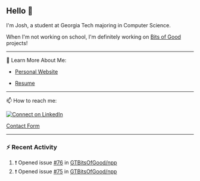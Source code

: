 ## Hello 👋

I'm Josh, a student at Georgia Tech majoring in Computer Science.

When I'm not working on school, I'm definitely working on [Bits of Good](https://bitsofgood.org) projects!

---

📖 Learn More About Me:

* [Personal Website](https://mcfarl.in)

* [Resume](https://www.dropbox.com/s/xak4fdv0h2ghhhy/JoshuaMcFarlin_Resume.pdf?dl=0)

---

📫 How to reach me:

[![Connect on LinkedIn](https://img.shields.io/badge/--linkedin?label=LinkedIn&logo=LinkedIn&style=social)](https://www.linkedin.com/in/joshmcfarlin)

[Contact Form](https://mcfarl.in/contact)

---

### :zap: Recent Activity

<!--START_SECTION:activity-->
1. ❗️ Opened issue [#76](https://github.com/GTBitsOfGood/npp/issues/76) in [GTBitsOfGood/npp](https://github.com/GTBitsOfGood/npp)
2. ❗️ Opened issue [#75](https://github.com/GTBitsOfGood/npp/issues/75) in [GTBitsOfGood/npp](https://github.com/GTBitsOfGood/npp)
<!--END_SECTION:activity-->
